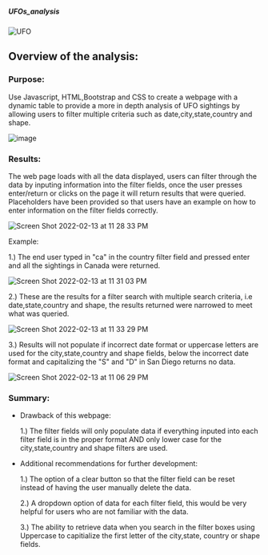 ##### UFOs_analysis
![UFO](https://user-images.githubusercontent.com/93900628/153797024-9682f622-59c5-4478-b6a6-8b83d48a3a60.jpg)

## Overview of the analysis:

### Purpose:
Use Javascript, HTML,Bootstrap and CSS to create a webpage with a dynamic table to provide a more in depth analysis of UFO sightings by allowing users to filter multiple criteria such as date,city,state,country and shape.

![image](https://user-images.githubusercontent.com/93900628/153801494-6b1b6a40-c209-4257-83fe-58c7e00578ef.png)

### Results:

The web page loads with all the data displayed, users can filter through the data by inputing information into the filter fields, once the user presses enter/return or clicks on the page it will return results that were queried. Placeholders have been provided so that users have an example on how to enter information on the filter fields correctly.

![Screen Shot 2022-02-13 at 11 28 33 PM](https://user-images.githubusercontent.com/93900628/153805598-20bfdfa6-eb5c-4f24-83cf-9c244a015402.png)

Example:

1.) The end user typed in "ca" in the country filter field and pressed enter and all the sightings in Canada were returned.

![Screen Shot 2022-02-13 at 11 31 03 PM](https://user-images.githubusercontent.com/93900628/153805753-72acd785-5c8d-4535-8daf-02751b222de3.png)


2.) These are the results for a filter search with multiple search criteria, i.e date,state,country and shape, the results returned were narrowed to meet what was queried.

![Screen Shot 2022-02-13 at 11 33 29 PM](https://user-images.githubusercontent.com/93900628/153805982-ec69a018-da3b-47f1-8745-caa0799f9c86.png)


3.) Results will not populate if incorrect date format or uppercase letters are used for the city,state,country and shape fields, below the incorrect date format and capitalizing the "S" and "D" in San Diego returns no data.

![Screen Shot 2022-02-13 at 11 06 29 PM](https://user-images.githubusercontent.com/93900628/153803569-314ec5d9-7171-42ab-8fb1-e3b0f1bb479a.png)

### Summary:

- Drawback of this webpage:

  1.) The filter fields will only populate data if everything inputed into each filter field is in the proper format AND only lower case for the city,state,country and shape filters are used.

- Additional recommendations for further development:

  1.) The option of a clear button so that the filter field can be reset instead of having the user manually delete the data.
  
  2.) A dropdown option of data for each filter field, this would be very helpful for users who are not familiar with the data. 
  
  3.) The ability to retrieve data when you search in the filter boxes using Uppercase to capitialize the first letter of the city,state, country or shape fields.
